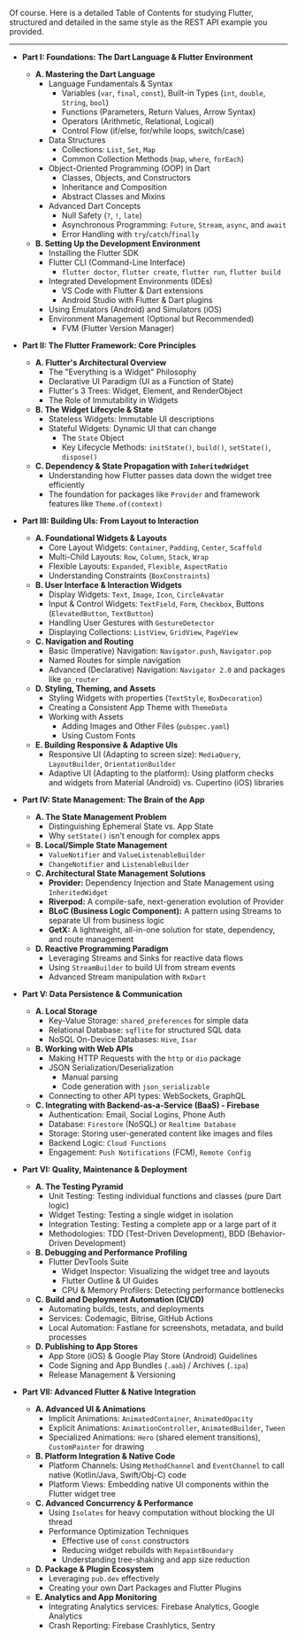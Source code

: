 Of course. Here is a detailed Table of Contents for studying Flutter, structured and detailed in the same style as the REST API example you provided.

***

*   **Part I: Foundations: The Dart Language & Flutter Environment**
    *   **A. Mastering the Dart Language**
        *   Language Fundamentals & Syntax
            *   Variables (`var`, `final`, `const`), Built-in Types (`int`, `double`, `String`, `bool`)
            *   Functions (Parameters, Return Values, Arrow Syntax)
            *   Operators (Arithmetic, Relational, Logical)
            *   Control Flow (if/else, for/while loops, switch/case)
        *   Data Structures
            *   Collections: `List`, `Set`, `Map`
            *   Common Collection Methods (`map`, `where`, `forEach`)
        *   Object-Oriented Programming (OOP) in Dart
            *   Classes, Objects, and Constructors
            *   Inheritance and Composition
            *   Abstract Classes and Mixins
        *   Advanced Dart Concepts
            *   Null Safety (`?`, `!`, `late`)
            *   Asynchronous Programming: `Future`, `Stream`, `async`, and `await`
            *   Error Handling with `try`/`catch`/`finally`
    *   **B. Setting Up the Development Environment**
        *   Installing the Flutter SDK
        *   Flutter CLI (Command-Line Interface)
            *   `flutter doctor`, `flutter create`, `flutter run`, `flutter build`
        *   Integrated Development Environments (IDEs)
            *   VS Code with Flutter & Dart extensions
            *   Android Studio with Flutter & Dart plugins
        *   Using Emulators (Android) and Simulators (iOS)
        *   Environment Management (Optional but Recommended)
            *   FVM (Flutter Version Manager)

*   **Part II: The Flutter Framework: Core Principles**
    *   **A. Flutter's Architectural Overview**
        *   The "Everything is a Widget" Philosophy
        *   Declarative UI Paradigm (UI as a Function of State)
        *   Flutter's 3 Trees: Widget, Element, and RenderObject
        *   The Role of Immutability in Widgets
    *   **B. The Widget Lifecycle & State**
        *   Stateless Widgets: Immutable UI descriptions
        *   Stateful Widgets: Dynamic UI that can change
            *   The `State` Object
            *   Key Lifecycle Methods: `initState()`, `build()`, `setState()`, `dispose()`
    *   **C. Dependency & State Propagation with `InheritedWidget`**
        *   Understanding how Flutter passes data down the widget tree efficiently
        *   The foundation for packages like `Provider` and framework features like `Theme.of(context)`

*   **Part III: Building UIs: From Layout to Interaction**
    *   **A. Foundational Widgets & Layouts**
        *   Core Layout Widgets: `Container`, `Padding`, `Center`, `Scaffold`
        *   Multi-Child Layouts: `Row`, `Column`, `Stack`, `Wrap`
        *   Flexible Layouts: `Expanded`, `Flexible`, `AspectRatio`
        *   Understanding Constraints (`BoxConstraints`)
    *   **B. User Interface & Interaction Widgets**
        *   Display Widgets: `Text`, `Image`, `Icon`, `CircleAvatar`
        *   Input & Control Widgets: `TextField`, `Form`, `Checkbox`, Buttons (`ElevatedButton`, `TextButton`)
        *   Handling User Gestures with `GestureDetector`
        *   Displaying Collections: `ListView`, `GridView`, `PageView`
    *   **C. Navigation and Routing**
        *   Basic (Imperative) Navigation: `Navigator.push`, `Navigator.pop`
        *   Named Routes for simple navigation
        *   Advanced (Declarative) Navigation: `Navigator 2.0` and packages like `go_router`
    *   **D. Styling, Theming, and Assets**
        *   Styling Widgets with properties (`TextStyle`, `BoxDecoration`)
        *   Creating a Consistent App Theme with `ThemeData`
        *   Working with Assets
            *   Adding Images and Other Files (`pubspec.yaml`)
            *   Using Custom Fonts
    *   **E. Building Responsive & Adaptive UIs**
        *   Responsive UI (Adapting to screen size): `MediaQuery`, `LayoutBuilder`, `OrientationBuilder`
        *   Adaptive UI (Adapting to the platform): Using platform checks and widgets from Material (Android) vs. Cupertino (iOS) libraries

*   **Part IV: State Management: The Brain of the App**
    *   **A. The State Management Problem**
        *   Distinguishing Ephemeral State vs. App State
        *   Why `setState()` isn't enough for complex apps
    *   **B. Local/Simple State Management**
        *   `ValueNotifier` and `ValueListenableBuilder`
        *   `ChangeNotifier` and `ListenableBuilder`
    *   **C. Architectural State Management Solutions**
        *   **Provider:** Dependency Injection and State Management using `InheritedWidget`
        *   **Riverpod:** A compile-safe, next-generation evolution of Provider
        *   **BLoC (Business Logic Component):** A pattern using Streams to separate UI from business logic
        *   **GetX:** A lightweight, all-in-one solution for state, dependency, and route management
    *   **D. Reactive Programming Paradigm**
        *   Leveraging Streams and Sinks for reactive data flows
        *   Using `StreamBuilder` to build UI from stream events
        *   Advanced Stream manipulation with `RxDart`

*   **Part V: Data Persistence & Communication**
    *   **A. Local Storage**
        *   Key-Value Storage: `shared_preferences` for simple data
        *   Relational Database: `sqflite` for structured SQL data
        *   NoSQL On-Device Databases: `Hive`, `Isar`
    *   **B. Working with Web APIs**
        *   Making HTTP Requests with the `http` or `dio` package
        *   JSON Serialization/Deserialization
            *   Manual parsing
            *   Code generation with `json_serializable`
        *   Connecting to other API types: WebSockets, GraphQL
    *   **C. Integrating with Backend-as-a-Service (BaaS) - Firebase**
        *   Authentication: Email, Social Logins, Phone Auth
        *   Database: `Firestore` (NoSQL) or `Realtime Database`
        *   Storage: Storing user-generated content like images and files
        *   Backend Logic: `Cloud Functions`
        *   Engagement: `Push Notifications` (FCM), `Remote Config`

*   **Part VI: Quality, Maintenance & Deployment**
    *   **A. The Testing Pyramid**
        *   Unit Testing: Testing individual functions and classes (pure Dart logic)
        *   Widget Testing: Testing a single widget in isolation
        *   Integration Testing: Testing a complete app or a large part of it
        *   Methodologies: TDD (Test-Driven Development), BDD (Behavior-Driven Development)
    *   **B. Debugging and Performance Profiling**
        *   Flutter DevTools Suite
            *   Widget Inspector: Visualizing the widget tree and layouts
            *   Flutter Outline & UI Guides
            *   CPU & Memory Profilers: Detecting performance bottlenecks
    *   **C. Build and Deployment Automation (CI/CD)**
        *   Automating builds, tests, and deployments
        *   Services: Codemagic, Bitrise, GitHub Actions
        *   Local Automation: Fastlane for screenshots, metadata, and build processes
    *   **D. Publishing to App Stores**
        *   App Store (iOS) & Google Play Store (Android) Guidelines
        *   Code Signing and App Bundles (`.aab`) / Archives (`.ipa`)
        *   Release Management & Versioning

*   **Part VII: Advanced Flutter & Native Integration**
    *   **A. Advanced UI & Animations**
        *   Implicit Animations: `AnimatedContainer`, `AnimatedOpacity`
        *   Explicit Animations: `AnimationController`, `AnimatedBuilder`, `Tween`
        *   Specialized Animations: `Hero` (shared element transitions), `CustomPainter` for drawing
    *   **B. Platform Integration & Native Code**
        *   Platform Channels: Using `MethodChannel` and `EventChannel` to call native (Kotlin/Java, Swift/Obj-C) code
        *   Platform Views: Embedding native UI components within the Flutter widget tree
    *   **C. Advanced Concurrency & Performance**
        *   Using `Isolates` for heavy computation without blocking the UI thread
        *   Performance Optimization Techniques
            *   Effective use of `const` constructors
            *   Reducing widget rebuilds with `RepaintBoundary`
            *   Understanding tree-shaking and app size reduction
    *   **D. Package & Plugin Ecosystem**
        *   Leveraging `pub.dev` effectively
        *   Creating your own Dart Packages and Flutter Plugins
    *   **E. Analytics and App Monitoring**
        *   Integrating Analytics services: Firebase Analytics, Google Analytics
        *   Crash Reporting: Firebase Crashlytics, Sentry